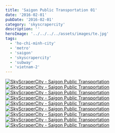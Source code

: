 ```yaml
---
title: 'Saigon Public Transportation 01'
date: '2016-02-01'
pubDate: '2016-02-01'
category: 'skyscrapercity'
description: ''
heroImage: '../../../../assets/images/te.jpg'
tags:
  - 'ho-chi-minh-city'
  - 'metro'
  - 'saigon'
  - 'skyscrapercity'
  - 'subway'
  - 'vietnam-2'
---
```


[![SkyScraperCity - Saigon Public Transportation](http://malparty.fr/wp-content/uploads/2016/02/P2016937-1024x768.jpg)](http://malparty.fr/wp-content/uploads/2016/02/P2016937.jpg) [![SkyScraperCity - Saigon Public Transportation](http://malparty.fr/wp-content/uploads/2016/02/P2016935-1024x768.jpg)](http://malparty.fr/wp-content/uploads/2016/02/P2016935.jpg) [![SkyScraperCity - Saigon Public Transportation](http://malparty.fr/wp-content/uploads/2016/02/P2016934-1024x768.jpg)](http://malparty.fr/wp-content/uploads/2016/02/P2016934.jpg) [![SkyScraperCity - Saigon Public Transportation](http://malparty.fr/wp-content/uploads/2016/02/P2016933-1024x768.jpg)](http://malparty.fr/wp-content/uploads/2016/02/P2016933.jpg) [![SkyScraperCity - Saigon Public Transportation](http://malparty.fr/wp-content/uploads/2016/02/P2016931-1024x768.jpg)](http://malparty.fr/wp-content/uploads/2016/02/P2016931.jpg) [![SkyScraperCity - Saigon Public Transportation](http://malparty.fr/wp-content/uploads/2016/02/P2016930-e1454290023552-768x1024.jpg)](http://malparty.fr/wp-content/uploads/2016/02/P2016930-e1454290023552.jpg) [![SkyScraperCity - Saigon Public Transportation](http://malparty.fr/wp-content/uploads/2016/02/P2016929-1024x768.jpg)](http://malparty.fr/wp-content/uploads/2016/02/P2016929.jpg) [![SkyScraperCity - Saigon Public Transportation](http://malparty.fr/wp-content/uploads/2016/02/P2016927-1024x768.jpg)](http://malparty.fr/wp-content/uploads/2016/02/P2016927.jpg) [![SkyScraperCity - Saigon Public Transportation](http://malparty.fr/wp-content/uploads/2016/02/P2016938-e1454290003912-768x1024.jpg)](http://malparty.fr/wp-content/uploads/2016/02/P2016938-e1454290003912.jpg)

